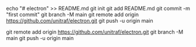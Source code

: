 <!-- créez un nouveau dépôt en ligne de commande -->

echo "# electron" >> README.md
git init
git add README.md
git commit -m "first commit"
git branch -M main
git remote add origin https://github.com/unitraf/electron.git
git push -u origin main


<!-- poussez un dépôt existant depuis la ligne de commande -->

git remote add origin https://github.com/unitraf/electron.git
git branch -M main
git push -u origin main